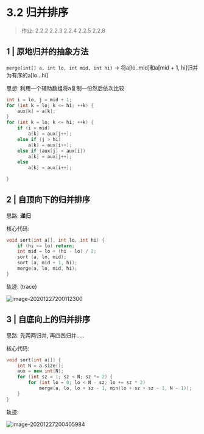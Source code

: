 # 3.2 归并排序

> 作业: 2.2.2 2.2.3 2.2.4 2.2.5 2.2.8

## 1 | 原地归并的抽象方法

`merge(int[] a, int lo, int mid, int hi)` -> 将a[lo..mid]和a[mid + 1, hi]归并为有序的a[lo...hi]

思想: 利用一个辅助数组将a复制一份然后依次比较

```cpp
int i = lo, j = mid + 1;
for (int k = lo; k <= hi; ++k) {
    aux[k] = a[k];
}
for (int k = lo; k <= hi; ++k) {
    if (i > mid)
        a[k] = aux[j++];
    else if (j > hi) 
        a[k] = aux[i++];
    else if (aux[j] < aux[i])
        a[k] = aux[j++];
    else 
        a[k] = aux[i++];
    
}
```

##  2 | 自顶向下的归并排序

思路: **递归**

核心代码:

```cpp
void sort(int a[], int lo, int hi) {
	if (hi <= lo) return;
    int mid = lo + (hi - lo) / 2;
    sort (a, lo, mid);
    sort (a, mid + 1, hi);
    merge(a, lo, mid, hi);
}
```

轨迹: (trace)

![image-20201227200112300](https://youpai.roccoshi.top/img/image-20201227200112300.png)

## 3 | 自底向上的归并排序

思路: 先两两归并, 再四四归并.....

核心代码:

```cpp
void sort(int a[]) {
    int N = a.size();
    aux = new int[N];
    for (int sz = 1; sz < N; sz *= 2) {
        for (int lo = 0; lo < N - sz; lo += sz * 2)
            merge(a, lo, lo + sz - 1, min(lo + sz + sz - 1, N - 1));
    }
}
```

轨迹:

![image-20201227200405984](https://youpai.roccoshi.top/img/image-20201227200405984.png)

